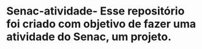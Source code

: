 # Senac-atividade- Esse repositório foi criado com objetivo de fazer uma atividade do Senac, um projeto.
